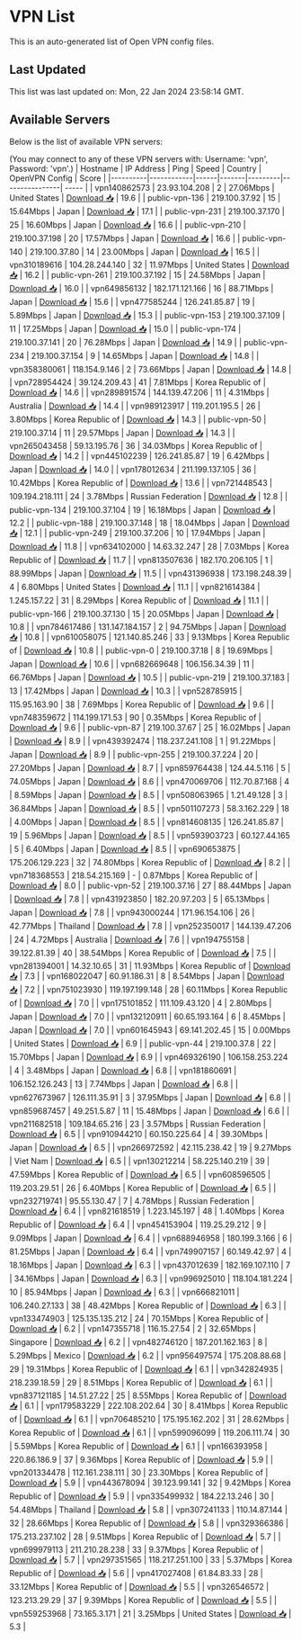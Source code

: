 # VPN List

This is an auto-generated list of Open VPN config files.

## Last Updated

This list was last updated on: Mon, 22 Jan 2024 23:58:14 GMT.

## Available Servers

Below is the list of available VPN servers:

(You may connect to any of these VPN servers with: Username: 'vpn', Password: 'vpn'.)
| Hostname | IP Address | Ping | Speed | Country | OpenVPN Config | Score |
|----------|------------|------|-------|---------|----------------| ----- |
| vpn140862573 | 23.93.104.208 | 2 | 27.06Mbps | United States | [Download 📥](./configs/server_0_US.ovpn) | 19.6 |
| public-vpn-136 | 219.100.37.92 | 15 | 15.64Mbps | Japan | [Download 📥](./configs/server_1_JP.ovpn) | 17.1 |
| public-vpn-231 | 219.100.37.170 | 25 | 16.60Mbps | Japan | [Download 📥](./configs/server_2_JP.ovpn) | 16.6 |
| public-vpn-210 | 219.100.37.198 | 20 | 17.57Mbps | Japan | [Download 📥](./configs/server_3_JP.ovpn) | 16.6 |
| public-vpn-140 | 219.100.37.80 | 14 | 23.00Mbps | Japan | [Download 📥](./configs/server_4_JP.ovpn) | 16.5 |
| vpn310189616 | 104.28.244.140 | 32 | 11.97Mbps | United States | [Download 📥](./configs/server_5_US.ovpn) | 16.2 |
| public-vpn-261 | 219.100.37.192 | 15 | 24.58Mbps | Japan | [Download 📥](./configs/server_6_JP.ovpn) | 16.0 |
| vpn649856132 | 182.171.121.166 | 16 | 88.71Mbps | Japan | [Download 📥](./configs/server_7_JP.ovpn) | 15.6 |
| vpn477585244 | 126.241.85.87 | 19 | 5.89Mbps | Japan | [Download 📥](./configs/server_8_JP.ovpn) | 15.3 |
| public-vpn-153 | 219.100.37.109 | 11 | 17.25Mbps | Japan | [Download 📥](./configs/server_9_JP.ovpn) | 15.0 |
| public-vpn-174 | 219.100.37.141 | 20 | 76.28Mbps | Japan | [Download 📥](./configs/server_10_JP.ovpn) | 14.9 |
| public-vpn-234 | 219.100.37.154 | 9 | 14.65Mbps | Japan | [Download 📥](./configs/server_11_JP.ovpn) | 14.8 |
| vpn358380061 | 118.154.9.146 | 2 | 73.66Mbps | Japan | [Download 📥](./configs/server_12_JP.ovpn) | 14.8 |
| vpn728954424 | 39.124.209.43 | 41 | 7.81Mbps | Korea Republic of | [Download 📥](./configs/server_13_KR.ovpn) | 14.6 |
| vpn289891574 | 144.139.47.206 | 11 | 4.31Mbps | Australia | [Download 📥](./configs/server_14_AU.ovpn) | 14.4 |
| vpn989123917 | 119.201.195.5 | 26 | 3.80Mbps | Korea Republic of | [Download 📥](./configs/server_15_KR.ovpn) | 14.3 |
| public-vpn-50 | 219.100.37.14 | 11 | 29.57Mbps | Japan | [Download 📥](./configs/server_16_JP.ovpn) | 14.3 |
| vpn265043458 | 59.13.195.76 | 36 | 34.03Mbps | Korea Republic of | [Download 📥](./configs/server_17_KR.ovpn) | 14.2 |
| vpn445102239 | 126.241.85.87 | 19 | 6.42Mbps | Japan | [Download 📥](./configs/server_18_JP.ovpn) | 14.0 |
| vpn178012634 | 211.199.137.105 | 36 | 10.42Mbps | Korea Republic of | [Download 📥](./configs/server_19_KR.ovpn) | 13.6 |
| vpn721448543 | 109.194.218.111 | 24 | 3.78Mbps | Russian Federation | [Download 📥](./configs/server_20_RU.ovpn) | 12.8 |
| public-vpn-134 | 219.100.37.104 | 19 | 16.18Mbps | Japan | [Download 📥](./configs/server_21_JP.ovpn) | 12.2 |
| public-vpn-188 | 219.100.37.148 | 18 | 18.04Mbps | Japan | [Download 📥](./configs/server_22_JP.ovpn) | 12.1 |
| public-vpn-249 | 219.100.37.206 | 10 | 17.94Mbps | Japan | [Download 📥](./configs/server_23_JP.ovpn) | 11.8 |
| vpn634102000 | 14.63.32.247 | 28 | 7.03Mbps | Korea Republic of | [Download 📥](./configs/server_24_KR.ovpn) | 11.7 |
| vpn813507636 | 182.170.206.105 | 1 | 88.99Mbps | Japan | [Download 📥](./configs/server_25_JP.ovpn) | 11.5 |
| vpn431396938 | 173.198.248.39 | 4 | 6.80Mbps | United States | [Download 📥](./configs/server_26_US.ovpn) | 11.1 |
| vpn821614384 | 1.245.157.22 | 31 | 8.29Mbps | Korea Republic of | [Download 📥](./configs/server_27_KR.ovpn) | 11.1 |
| public-vpn-166 | 219.100.37.130 | 15 | 20.05Mbps | Japan | [Download 📥](./configs/server_28_JP.ovpn) | 10.8 |
| vpn784617486 | 131.147.184.157 | 2 | 94.75Mbps | Japan | [Download 📥](./configs/server_29_JP.ovpn) | 10.8 |
| vpn610058075 | 121.140.85.246 | 33 | 9.13Mbps | Korea Republic of | [Download 📥](./configs/server_30_KR.ovpn) | 10.8 |
| public-vpn-0 | 219.100.37.18 | 8 | 19.69Mbps | Japan | [Download 📥](./configs/server_31_JP.ovpn) | 10.6 |
| vpn682669648 | 106.156.34.39 | 11 | 66.76Mbps | Japan | [Download 📥](./configs/server_32_JP.ovpn) | 10.5 |
| public-vpn-219 | 219.100.37.183 | 13 | 17.42Mbps | Japan | [Download 📥](./configs/server_33_JP.ovpn) | 10.3 |
| vpn528785915 | 115.95.163.90 | 38 | 7.69Mbps | Korea Republic of | [Download 📥](./configs/server_34_KR.ovpn) | 9.6 |
| vpn748359672 | 114.199.171.53 | 90 | 0.35Mbps | Korea Republic of | [Download 📥](./configs/server_35_KR.ovpn) | 9.6 |
| public-vpn-87 | 219.100.37.67 | 25 | 16.02Mbps | Japan | [Download 📥](./configs/server_36_JP.ovpn) | 8.9 |
| vpn439392474 | 118.237.241.108 | 1 | 91.22Mbps | Japan | [Download 📥](./configs/server_37_JP.ovpn) | 8.9 |
| public-vpn-255 | 219.100.37.224 | 20 | 27.20Mbps | Japan | [Download 📥](./configs/server_38_JP.ovpn) | 8.7 |
| vpn859764438 | 124.44.5.116 | 5 | 74.05Mbps | Japan | [Download 📥](./configs/server_39_JP.ovpn) | 8.6 |
| vpn470069706 | 112.70.87.168 | 4 | 8.59Mbps | Japan | [Download 📥](./configs/server_40_JP.ovpn) | 8.5 |
| vpn508063965 | 1.21.49.128 | 3 | 36.84Mbps | Japan | [Download 📥](./configs/server_41_JP.ovpn) | 8.5 |
| vpn501107273 | 58.3.162.229 | 18 | 4.00Mbps | Japan | [Download 📥](./configs/server_42_JP.ovpn) | 8.5 |
| vpn814608135 | 126.241.85.87 | 19 | 5.96Mbps | Japan | [Download 📥](./configs/server_43_JP.ovpn) | 8.5 |
| vpn593903723 | 60.127.44.165 | 5 | 6.40Mbps | Japan | [Download 📥](./configs/server_44_JP.ovpn) | 8.5 |
| vpn690653875 | 175.206.129.223 | 32 | 74.80Mbps | Korea Republic of | [Download 📥](./configs/server_45_KR.ovpn) | 8.2 |
| vpn718368553 | 218.54.215.169 | - | 0.87Mbps | Korea Republic of | [Download 📥](./configs/server_46_KR.ovpn) | 8.0 |
| public-vpn-52 | 219.100.37.16 | 27 | 88.44Mbps | Japan | [Download 📥](./configs/server_47_JP.ovpn) | 7.8 |
| vpn431923850 | 182.20.97.203 | 5 | 65.13Mbps | Japan | [Download 📥](./configs/server_48_JP.ovpn) | 7.8 |
| vpn943000244 | 171.96.154.106 | 26 | 42.77Mbps | Thailand | [Download 📥](./configs/server_49_TH.ovpn) | 7.8 |
| vpn252350017 | 144.139.47.206 | 24 | 4.72Mbps | Australia | [Download 📥](./configs/server_50_AU.ovpn) | 7.6 |
| vpn194755158 | 39.122.81.39 | 40 | 38.54Mbps | Korea Republic of | [Download 📥](./configs/server_51_KR.ovpn) | 7.5 |
| vpn281394001 | 14.32.10.65 | 31 | 11.93Mbps | Korea Republic of | [Download 📥](./configs/server_52_KR.ovpn) | 7.3 |
| vpn168022047 | 60.91.186.31 | 8 | 8.54Mbps | Japan | [Download 📥](./configs/server_53_JP.ovpn) | 7.2 |
| vpn751023930 | 119.197.199.148 | 28 | 60.11Mbps | Korea Republic of | [Download 📥](./configs/server_54_KR.ovpn) | 7.0 |
| vpn175101852 | 111.109.43.120 | 4 | 2.80Mbps | Japan | [Download 📥](./configs/server_55_JP.ovpn) | 7.0 |
| vpn132120911 | 60.65.193.164 | 6 | 8.45Mbps | Japan | [Download 📥](./configs/server_56_JP.ovpn) | 7.0 |
| vpn601645943 | 69.141.202.45 | 15 | 0.00Mbps | United States | [Download 📥](./configs/server_57_US.ovpn) | 6.9 |
| public-vpn-44 | 219.100.37.8 | 22 | 15.70Mbps | Japan | [Download 📥](./configs/server_58_JP.ovpn) | 6.9 |
| vpn469326190 | 106.158.253.224 | 4 | 3.48Mbps | Japan | [Download 📥](./configs/server_59_JP.ovpn) | 6.8 |
| vpn181860691 | 106.152.126.243 | 13 | 7.74Mbps | Japan | [Download 📥](./configs/server_60_JP.ovpn) | 6.8 |
| vpn627673967 | 126.111.35.91 | 3 | 37.95Mbps | Japan | [Download 📥](./configs/server_61_JP.ovpn) | 6.8 |
| vpn859687457 | 49.251.5.87 | 11 | 15.48Mbps | Japan | [Download 📥](./configs/server_62_JP.ovpn) | 6.6 |
| vpn211682518 | 109.184.65.216 | 23 | 3.57Mbps | Russian Federation | [Download 📥](./configs/server_63_RU.ovpn) | 6.5 |
| vpn910944210 | 60.150.225.64 | 4 | 39.30Mbps | Japan | [Download 📥](./configs/server_64_JP.ovpn) | 6.5 |
| vpn266972592 | 42.115.238.42 | 19 | 9.27Mbps | Viet Nam | [Download 📥](./configs/server_65_VN.ovpn) | 6.5 |
| vpn130212214 | 58.225.140.219 | 39 | 47.59Mbps | Korea Republic of | [Download 📥](./configs/server_66_KR.ovpn) | 6.5 |
| vpn608596505 | 119.203.29.51 | 26 | 6.40Mbps | Korea Republic of | [Download 📥](./configs/server_67_KR.ovpn) | 6.5 |
| vpn232719741 | 95.55.130.47 | 7 | 4.78Mbps | Russian Federation | [Download 📥](./configs/server_68_RU.ovpn) | 6.4 |
| vpn821618519 | 1.223.145.197 | 48 | 1.40Mbps | Korea Republic of | [Download 📥](./configs/server_69_KR.ovpn) | 6.4 |
| vpn454153904 | 119.25.29.212 | 9 | 9.09Mbps | Japan | [Download 📥](./configs/server_70_JP.ovpn) | 6.4 |
| vpn688946958 | 180.199.3.166 | 6 | 81.25Mbps | Japan | [Download 📥](./configs/server_71_JP.ovpn) | 6.4 |
| vpn749907157 | 60.149.42.97 | 4 | 18.16Mbps | Japan | [Download 📥](./configs/server_72_JP.ovpn) | 6.3 |
| vpn437012639 | 182.169.107.110 | 7 | 34.16Mbps | Japan | [Download 📥](./configs/server_73_JP.ovpn) | 6.3 |
| vpn996925010 | 118.104.181.224 | 10 | 85.94Mbps | Japan | [Download 📥](./configs/server_74_JP.ovpn) | 6.3 |
| vpn666821011 | 106.240.27.133 | 38 | 48.42Mbps | Korea Republic of | [Download 📥](./configs/server_75_KR.ovpn) | 6.3 |
| vpn133474903 | 125.135.135.212 | 24 | 70.15Mbps | Korea Republic of | [Download 📥](./configs/server_76_KR.ovpn) | 6.2 |
| vpn147355718 | 116.15.27.54 | 2 | 32.65Mbps | Singapore | [Download 📥](./configs/server_77_SG.ovpn) | 6.2 |
| vpn482746120 | 187.201.162.163 | 8 | 5.29Mbps | Mexico | [Download 📥](./configs/server_78_MX.ovpn) | 6.2 |
| vpn956497574 | 175.208.88.68 | 29 | 19.31Mbps | Korea Republic of | [Download 📥](./configs/server_79_KR.ovpn) | 6.1 |
| vpn342824935 | 218.239.18.59 | 29 | 8.51Mbps | Korea Republic of | [Download 📥](./configs/server_80_KR.ovpn) | 6.1 |
| vpn837121185 | 14.51.27.22 | 25 | 8.55Mbps | Korea Republic of | [Download 📥](./configs/server_81_KR.ovpn) | 6.1 |
| vpn179583229 | 222.108.202.64 | 30 | 8.41Mbps | Korea Republic of | [Download 📥](./configs/server_82_KR.ovpn) | 6.1 |
| vpn706485210 | 175.195.162.202 | 31 | 28.62Mbps | Korea Republic of | [Download 📥](./configs/server_83_KR.ovpn) | 6.1 |
| vpn599096099 | 119.206.111.74 | 30 | 5.59Mbps | Korea Republic of | [Download 📥](./configs/server_84_KR.ovpn) | 6.1 |
| vpn166393958 | 220.86.186.9 | 37 | 9.36Mbps | Korea Republic of | [Download 📥](./configs/server_85_KR.ovpn) | 5.9 |
| vpn201334478 | 112.161.238.111 | 30 | 23.30Mbps | Korea Republic of | [Download 📥](./configs/server_86_KR.ovpn) | 5.9 |
| vpn443678094 | 39.123.99.141 | 32 | 9.42Mbps | Korea Republic of | [Download 📥](./configs/server_87_KR.ovpn) | 5.9 |
| vpn335499932 | 184.22.13.246 | 30 | 54.48Mbps | Thailand | [Download 📥](./configs/server_88_TH.ovpn) | 5.8 |
| vpn307241133 | 110.14.87.144 | 32 | 28.66Mbps | Korea Republic of | [Download 📥](./configs/server_89_KR.ovpn) | 5.8 |
| vpn329366386 | 175.213.237.102 | 28 | 9.51Mbps | Korea Republic of | [Download 📥](./configs/server_90_KR.ovpn) | 5.7 |
| vpn699979113 | 211.210.28.238 | 33 | 9.37Mbps | Korea Republic of | [Download 📥](./configs/server_91_KR.ovpn) | 5.7 |
| vpn297351565 | 118.217.251.100 | 33 | 5.37Mbps | Korea Republic of | [Download 📥](./configs/server_92_KR.ovpn) | 5.6 |
| vpn417027408 | 61.84.83.33 | 28 | 33.12Mbps | Korea Republic of | [Download 📥](./configs/server_93_KR.ovpn) | 5.5 |
| vpn326546572 | 123.213.29.29 | 37 | 9.39Mbps | Korea Republic of | [Download 📥](./configs/server_94_KR.ovpn) | 5.5 |
| vpn559253968 | 73.165.3.171 | 21 | 3.25Mbps | United States | [Download 📥](./configs/server_95_US.ovpn) | 5.3 |
